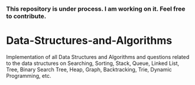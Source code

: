 ### This repository is under process. I am working on it. Feel free to contribute.

# Data-Structures-and-Algorithms
Implementation of all Data Structures and Algorithms and questions related to the data structures on Searching, Sorting, Stack, Queue, Linked List, Tree, Binary Search Tree, Heap, Graph, Backtracking, Trie, Dynamic Programming, etc.
